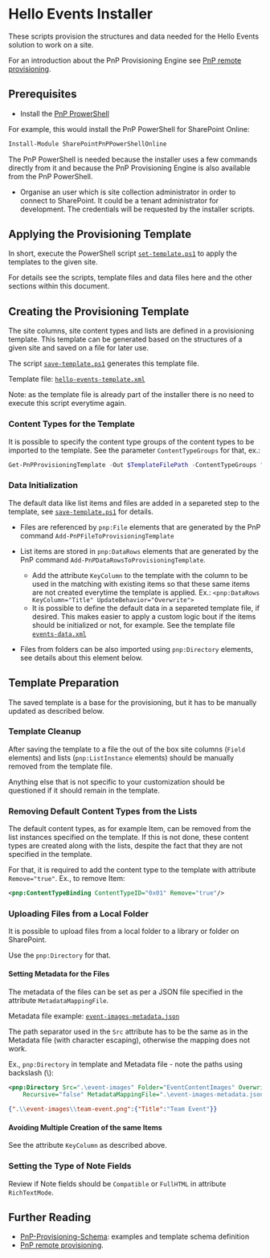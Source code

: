 # Hello Events Installer

These scripts provision the structures and data needed for the Hello Events solution to work on a site.

For an introduction about the PnP Provisioning Engine see [PnP remote provisioning](https://docs.microsoft.com/en-us/sharepoint/dev/solution-guidance/pnp-remote-provisioning).

## Prerequisites

* Install the [PnP ProwerShell](https://docs.microsoft.com/en-us/powershell/sharepoint/sharepoint-pnp/sharepoint-pnp-cmdlets?view=sharepoint-ps#installation)

For example, this would install the PnP PowerShell for SharePoint Online:

```PowerShell
Install-Module SharePointPnPPowerShellOnline
```

The PnP PowerShell is needed because the installer uses a few commands directly from it and because the PnP Provisioning Engine is also available from the PnP PowerShell.

* Organise an user which is site collection administrator in order to connect to SharePoint. It could be a tenant administrator for development. The credentials will be requested by the installer scripts.

## Applying the Provisioning Template

In short, execute the PowerShell script [`set-template.ps1`](./set-template.ps1) to apply the templates to the given site.

For details see the scripts, template files and data files here and the other sections within this document.

## Creating the Provisioning Template

The site columns, site content types and lists are defined in a provisioning template. This template can be generated based on the structures of a given site and saved on a file for later use.

The script [`save-template.ps1`](./save-template.ps1) generates this template file.

Template file: [`hello-events-template.xml`](./hello-events-template.xml)

Note: as the template file is already part of the installer there is no need to execute this script everytime again.

### Content Types for the Template

It is possible to specify the content type groups of the content types to be imported to the template. See the parameter `ContentTypeGroups` for that, ex.:

```PowerShell
Get-PnPProvisioningTemplate -Out $TemplateFilePath -ContentTypeGroups "_Hello Events"
```

### Data Initialization

The default data like list items and files are added in a separeted step to the template, see [`save-template.ps1`](./save-template.ps1) for details.

* Files are referenced by `pnp:File` elements that are generated by the PnP command `Add-PnPFileToProvisioningTemplate`

* List items are stored in `pnp:DataRows` elements that are generated by the PnP command `Add-PnPDataRowsToProvisioningTemplate`.
  * Add the attribute `KeyColumn` to the template with the column to be used in the matching with existing items so that these same items are not created everytime the template is applied. Ex.: `<pnp:DataRows KeyColumn="Title" UpdateBehavior="Overwrite">`
  * It is possible to define the default data in a separeted template file, if desired. This makes easier to apply a custom logic bout if the items should be initialized or not, for example. See the template file [`events-data.xml`](./events-data.xml)

* Files from folders can be also imported using `pnp:Directory` elements, see details about this element below.

## Template Preparation

The saved template is a base for the provisioning, but it has to be manually updated as described below.

### Template Cleanup

After saving the template to a file the out of the box site columns (`Field` elements) and lists (`pnp:ListInstance` elements) should be manually removed from the template file.

Anything else that is not specific to your customization should be questioned if it should remain in the template.

### Removing Default Content Types from the Lists

The default content types, as for example Item, can be removed from the list instances specified on the template. If this is not done, these content types are created along with the lists, despite the fact that they are not specified in the template.

For that, it is required to add the content type to the template with attribute `Remove="true"`. Ex., to remove Item:

```Xml
<pnp:ContentTypeBinding ContentTypeID="0x01" Remove="true"/>
```

### Uploading Files from a Local Folder

It is possible to upload files from a local folder to a library or folder on SharePoint.

Use the `pnp:Directory` for that.

#### Setting Metadata for the Files

The metadata of the files can be set as per a JSON file specified in the attribute `MetadataMappingFile`.

Metadata file example: [`event-images-metadata.json`](./event-images-metadata.json)

The path separator used in the `Src` attribute has to be the same as in the Metadata file (with character escaping), otherwise the mapping does not work. 

Ex., `pnp:Directory` in template and Metadata file - note the paths using backslash (\\):

```Xml
<pnp:Directory Src=".\event-images" Folder="EventContentImages" Overwrite="true"
    Recursive="false" MetadataMappingFile=".\event-images-metadata.json" />
```

```JSON
{".\\event-images\\team-event.png":{"Title":"Team Event"}}
```

#### Avoiding Multiple Creation of the same Items

See the attribute `KeyColumn` as described above.

### Setting the Type of Note Fields

Review if Note fields should be `Compatible` or `FullHTML` in attribute `RichTextMode`.

## Further Reading

* [PnP-Provisioning-Schema](https://github.com/SharePoint/PnP-Provisioning-Schema/): examples and template schema definition
* [PnP remote provisioning](https://docs.microsoft.com/en-us/sharepoint/dev/solution-guidance/pnp-remote-provisioning).